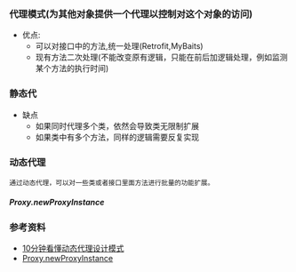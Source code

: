 ### 代理模式(为其他对象提供一个代理以控制对这个对象的访问)
- 优点:
  - 可以对接口中的方法,统一处理(Retrofit,MyBaits)
  - 现有方法二次处理(不能改变原有逻辑，只能在前后加逻辑处理，例如监测某个方法的执行时间)


### 静态代

- 缺点
  - 如果同时代理多个类，依然会导致类无限制扩展
  - 如果类中有多个方法，同样的逻辑需要反复实现



### 动态代理
    通过动态代理，可以对一些类或者接口里面方法进行批量的功能扩展。


##### Proxy.newProxyInstance




### 参考资料
- [10分钟看懂动态代理设计模式](https://www.jianshu.com/p/fc285d669bc5)
- [Proxy.newProxyInstance](https://www.jianshu.com/p/55193a5575c3?u_atoken=6482cd54-6fa0-40ea-b949-f1466c6e2a4b&u_asession=01sbS3aXJvm1APC7OMHJ4xba5-XiYG_1IG2N1TjoM9yAv3Wgss2HIy8X4-YwYODNo7X0KNBwm7Lovlpxjd_P_q4JsKWYrT3W_NKPr8w6oU7K9-pDdeiQlJJ057DtdMRqVCMKWrbBzYAhXhkL4v5_cjQmBkFo3NEHBv0PZUm6pbxQU&u_asig=05eSL-lwKzeCrURTCAYI4JXp1pUf0eMi549lU4huO1oeuJooQXvA3wr4nerSC4EKHpDUpcaW8QzksMwyOGCbdYp5q55VARlyRmVh5t1hLoEGHN2JRc58dKEMyof3QQ4ZFPfDURfBJGBJJNs_nbcCzJgtODr0XMw1llV0JGqfZ7BFr9JS7q8ZD7Xtz2Ly-b0kmuyAKRFSVJkkdwVUnyHAIJzWA6_vGtSOW40v0zyIwePccOmu41VgImXscqGTCKbng6df9JIAkyKervFWgmMgV8j-3h9VXwMyh6PgyDIVSG1W_w6FxXf0eXhEnHYgllCJoZfJ4B3Phh-pBvo2Q9oBWTscvavbN6VHVc7y87LbpeoHjntGl5thl0Lh9Tcgb39_4HmWspDxyAEEo4kbsryBKb9Q&u_aref=FN9XpuKinvhDWCp0ENZ%2B9s3vAA0%3D)
